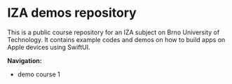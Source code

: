 # IZA demos repository

This is a public course repository for an IZA subject on Brno University of Technology. It contains example codes and demos on how to build apps on Apple devices using SwiftUI.

**Navigation:**
- demo course 1